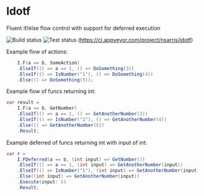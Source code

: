 # Idotf
Fluent if/else flow control with support for deferred execution

![Build status](https://ci.appveyor.com/api/projects/status/hithub/nsarris/idotf?branch=master&svg=true)
![Test status](http://teststatusbadge.azurewebsites.net/api/status/nsarris/idotf)
(https://ci.appveyor.com/project/nsarris/idotf)

Example flow of actions:

```csharp
    I.F(a == b, SomeAction)
    .ElseIf(() => a == 1, () => DoSomething(3))
    .ElseIf(() => IsNumber("1"), () => DoSomething(4))
    .Else(() => DoSomething(5));
```

Example flow of funcs returning int:

```csharp
var result =
    I.F(a == b, GetNumber)
    .ElseIf(() => a == 1, () => GetAnotherNumber(3))
    .ElseIf(() => IsNumber("1"), () => GetAnotherNumber(4))
    .Else(() => GetAnotherNumber(5))
    .Result;
```

Example deferred of funcs returning int with input of int:

```csharp
var r =
    I.FDeferred(a == b, (int input) => GetNumber())
    .ElseIf(() => a == 1, (int input) => GetAnotherNumber(input))
    .ElseIf(() => IsNumber("1"), (int input) => GetAnotherNumber(input))
    .Else((int input) => GetAnotherNumber(input))
    .Execute(input: 5)
    .Result;
```
